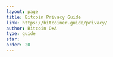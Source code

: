 ```yaml
---
layout: page
title: Bitcoin Privacy Guide
link: https://bitcoiner.guide/privacy/
author: Bitcoin Q+A
type: guide
star: 
order: 20
---
```

